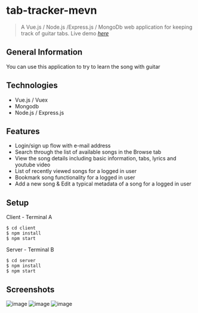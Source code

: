 # tab-tracker-mevn

> A Vue.js / Node.js /Express.js / MongoDb web application for keeping track of guitar tabs.
> Live demo [_here_](https://tab-tracker-mevn.herokuapp.com/)

## General Information

You can use this application to try to learn the song with guitar

## Technologies

- Vue.js / Vuex
- Mongodb
- Node.js / Express.js

## Features

- Login/sign up flow with e-mail address
- Search through the list of available songs in the Browse tab
- View the song details including basic information, tabs, lyrics and youtube video
- List of recently viewed songs for a logged in user
- Bookmark song functionality for a logged in user
- Add a new song & Edit a typical metadata of a song for a logged in user

## Setup

Client - Terminal A
```
$ cd client
$ npm install
$ npm start
```
Server - Terminal B
```
$ cd server
$ npm install
$ npm start
```

## Screenshots

![image](https://user-images.githubusercontent.com/48249708/118304729-e6cc2080-b49b-11eb-8c88-c3ea5cf33651.png)
![image](https://user-images.githubusercontent.com/48249708/118304845-0bc09380-b49c-11eb-93cf-f7227d2fcde0.png)
![image](https://user-images.githubusercontent.com/48249708/118304913-2561db00-b49c-11eb-9bc8-f9adbf5f1465.png)



